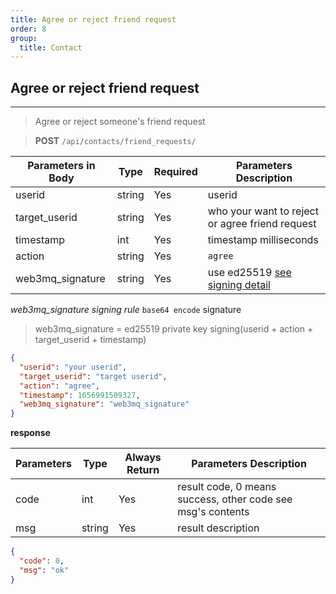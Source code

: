 ```yaml
---
title: Agree or reject friend request
order: 8
group:
  title: Contact
---
```


## Agree or reject friend request

---

> Agree or reject someone's friend request

> **POST** `/api/contacts/friend_requests/`

| Parameters in Body | Type   | Required | Parameters Description                                                |
| ------------------ | ------ | -------- | --------------------------------------------------------------------- |
| userid             | string | Yes      | userid |
| target_userid      | string | Yes      | who your want to reject or agree friend request                       |
| timestamp          | int    | Yes      | timestamp milliseconds                                                |
| action             | string | Yes      | `agree`                                                               |
| web3mq_signature   | string | Yes      | use ed25519 [see signing detail](/docs/Web3MQ-API/signature)                  |

_web3mq_signature signing rule_
`base64 encode` signature

> web3mq_signature = ed25519 private key signing(userid + action + target_userid + timestamp)

```json
{
  "userid": "your userid",
  "target_userid": "target userid",
  "action": "agree",
  "timestamp": 1656991509327,
  "web3mq_signature": "web3mq_signature"
}
```

**response**

| Parameters | Type   | Always Return | Parameters Description                                      |
| ---------- | ------ | ------------- | ----------------------------------------------------------- |
| code       | int    | Yes           | result code, 0 means success, other code see msg's contents |
| msg        | string | Yes           | result description                                          |

```json
{
  "code": 0,
  "msg": "ok"
}
```
